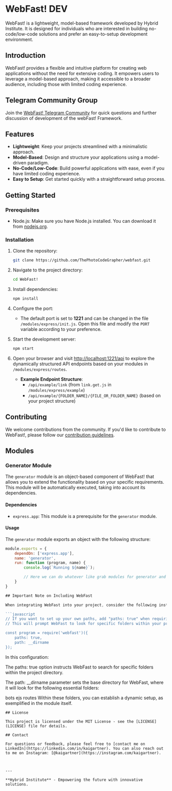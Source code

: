 # WebFast! **DEV**

WebFast! is a lightweight, model-based framework developed by Hybrid Institute. It is designed for individuals who are interested in building no-code/low-code solutions and prefer an easy-to-setup development environment.

## Introduction

WebFast! provides a flexible and intuitive platform for creating web applications without the need for extensive coding. It empowers users to leverage a model-based approach, making it accessible to a broader audience, including those with limited coding experience.

## Telegram Community Group
Join the [WebFast! Telegram Community](https://t.me/webfast_community) for quick questions and further discussion of development of the webFast! Framework.

## Features

- **Lightweight**: Keep your projects streamlined with a minimalistic approach.
- **Model-Based**: Design and structure your applications using a model-driven paradigm.
- **No-Code/Low-Code**: Build powerful applications with ease, even if you have limited coding experience.
- **Easy to Setup**: Get started quickly with a straightforward setup process.

## Getting Started

### Prerequisites

- Node.js: Make sure you have Node.js installed. You can download it from [nodejs.org](https://nodejs.org/).

### Installation

1. Clone the repository:

    ```bash
    git clone https://github.com/ThePhotoCodeGrapher/webfast.git
    ```

2. Navigate to the project directory:

    ```bash
    cd WebFast!
    ```

3. Install dependencies:

    ```bash
    npm install
    ```

4. Configure the port:

    - The default port is set to **1221** and can be changed in the file `/modules/express/init.js`. Open this file and modify the `PORT` variable according to your preference.

5. Start the development server:

    ```bash
    npm start
    ```

6. Open your browser and visit [http://localhost:1221/api](http://localhost:1221/api) to explore the dynamically structured API endpoints based on your modules in `/modules/express/routes`.

   - **Example Endpoint Structure**:
     - `/api/example/link` (from `link.get.js` in `/modules/express/example`)
     - `/api/example/{FOLDER_NAME}/{FILE_OR_FOLDER_NAME}` (based on your project structure)

## Contributing

We welcome contributions from the community. If you'd like to contribute to WebFast!, please follow our [contribution guidelines](CONTRIBUTING.md).

## Modules

### Generator Module

The `generator` module is an object-based component of WebFast! that allows you to extend the functionality based on your specific requirements. This module will be automatically executed, taking into account its dependencies.

#### Dependencies

- `express.app`: This module is a prerequisite for the `generator` module.

#### Usage

The `generator` module exports an object with the following structure:

```javascript
module.exports = {
    dependOn: ['express.app'],
    name: 'generator',
    run: function (program, name) {
        console.log(`Running ${name}`);

        // Here we can do whatever like grab modules for generator and represent them here
    }
}

## Important Note on Including WebFast

When integrating WebFast into your project, consider the following instructions:

```javascript
// If you want to set up your own paths, add "paths: true" when requiring WebFast. 
// This will prompt WebFast to look for specific folders within your project directory.

const program = require('webfast')({
    paths: true,
    path: __dirname
});
```
In this configuration:

The paths: true option instructs WebFast to search for specific folders within the project directory.

The path: __dirname parameter sets the base directory for WebFast, where it will look for the following essential folders:

bots
ejs
routes
Within these folders, you can establish a dynamic setup, as exemplified in the module itself.

```
## License

This project is licensed under the MIT License - see the [LICENSE](LICENSE) file for details.

## Contact

For questions or feedback, please feel free to [contact me on LinkedIn](https://linkedin.com/in/kaigartner). You can also reach out to me on Instagram: [@kaigartner](https://instagram.com/kaigartner).



---

**Hybrid Institute** - Empowering the future with innovative solutions.
